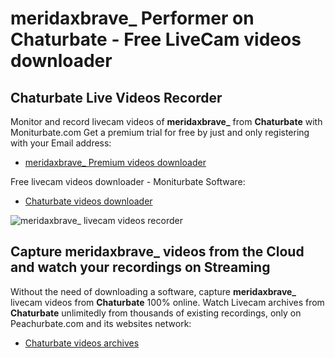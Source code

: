 # meridaxbrave_ Performer on Chaturbate - Free LiveCam videos downloader

## Chaturbate Live Videos Recorder

Monitor and record livecam videos of **meridaxbrave_** from **Chaturbate** with Moniturbate.com
Get a premium trial for free by just and only registering with your Email address:
* [meridaxbrave_ Premium videos downloader](https://moniturbate.com/request-demo-licence-key.html)

Free livecam videos downloader - Moniturbate Software:
* [Chaturbate videos downloader](https://moniturbate.com/moniturbate-download-software.html)

![meridaxbrave_ livecam videos recorder](https://peachurnet.com/templates/moniturbate-software.png)


## Capture meridaxbrave_ videos from the Cloud and watch your recordings on Streaming

Without the need of downloading a software, capture **meridaxbrave_** livecam videos from **Chaturbate** 100% online.
Watch Livecam archives from **Chaturbate** unlimitedly from thousands of existing recordings, only on Peachurbate.com and its websites network:
* [Chaturbate videos archives](https://peachurnet.com/)
